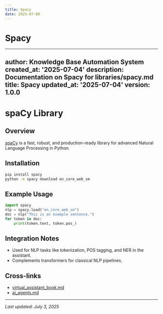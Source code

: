 ```yaml
---
title: Spacy
date: 2025-07-08
---
```


# Spacy

---
author: Knowledge Base Automation System
created_at: '2025-07-04'
description: Documentation on Spacy for libraries/spacy.md
title: Spacy
updated_at: '2025-07-04'
version: 1.0.0
---

# spaCy Library

## Overview
[spaCy](https://spacy.io/) is a fast, robust, and production-ready library for advanced Natural Language Processing in Python.

## Installation
```sh
pip install spacy
python -m spacy download en_core_web_sm
```

## Example Usage
```python
import spacy
nlp = spacy.load("en_core_web_sm")
doc = nlp("This is an example sentence.")
for token in doc:
    print(token.text, token.pos_)
```

## Integration Notes
- Used for NLP tasks like tokenization, POS tagging, and NER in the assistant.
- Complements transformers for classical NLP pipelines.

## Cross-links
- [virtual_assistant_book.md](../virtual_assistant_book.md)
- [ai_agents.md](../ai_agents.md)

---
_Last updated: July 3, 2025_
